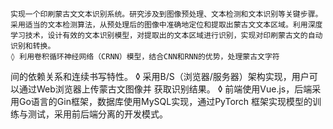     实现一个印刷蒙古文文本识别系统。研究涉及到图像预处理、文本检测和文本识别等关键步骤。采用适当的文本检测算法，从预处理后的图像中准确地定位和提取出蒙古文文本区域。利用深度学习技术，设计有效的文本识别模型，对提取出的文本区域进行识别，实现对印刷蒙古文的自动识别和转换。
    ◊ 利用卷积循环神经网络（CRNN）模型，结合CNN和RNN的优势，处理蒙古文字符
间的依赖关系和连续书写特性。
    ◊ 采用B/S（浏览器/服务器）架构实现，用户可以通过Web浏览器上传蒙古文图像并
获取识别结果。
    ◊ 前端使用Vue.js，后端采用Go语言的Gin框架，数据库使用MySQL实现，通过PyTorch
框架实现模型的训练与测试，采用前后端分离的开发模式。
